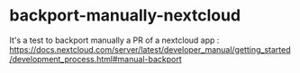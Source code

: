# backport-manually-nextcloud
It's a test to backport manually a PR of a nextcloud app : https://docs.nextcloud.com/server/latest/developer_manual/getting_started/development_process.html#manual-backport
